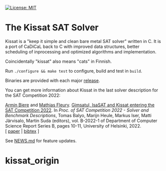 [![License: MIT](https://img.shields.io/badge/License-MIT-yellow.svg)](https://opensource.org/licenses/MIT)

The Kissat SAT Solver
=====================

Kissat is a "keep it simple and clean bare metal SAT solver" written in C.
It is a port of CaDiCaL back to C with improved data structures, better
scheduling of inprocessing and optimized algorithms and implementation.

Coincidentally "kissat" also means "cats" in Finnish.

Run `./configure && make test` to configure, build and test in `build`.

Binaries are provided with each major [release](https://github.com/arminbiere/kissat/releases/).

You can get more information about Kissat in the last solver description for the SAT Competition 2022:

<a href="https://cca.informatik.uni-freiburg.de/biere/index.html#publications">Armin Biere</a> and <a
href="https://cca.informatik.uni-freiburg.de/fleury/index.html#publications">Mathias Fleury</a>.
<a href="https://cca.informatik.uni-freiburg.de/papers/BiereFleury-SAT-Competition-2022-solvers.pdf">Gimsatul, IsaSAT and Kissat entering the SAT Competition 2022</a>.
In <i>Proc.&nbsp;of SAT Competition 2022 - Solver and Benchmark Descriptions</i>,
Tomas Balyo, Marijn Heule, Markus Iser, Matti J&auml;rvisalo, Martin Suda (editors),
vol.&nbsp;B-2022-1 of Department of Computer Science Report Series B,
pages 10-11,
University of Helsinki, 2022.
<br>
[ <a href="https://cca.informatik.uni-freiburg.de/papers/BiereFleury-SAT-Competition-2022-solvers.pdf">paper</a>
| <a href="https://cca.informatik.uni-freiburg.de/papers/BiereFleury-SAT-Competition-2022-solvers.bib">bibtex</a>
]

See [NEWS.md](NEWS.md) for feature updates.
# kissat_origin
